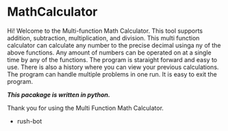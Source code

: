 # MathCalculator
Hi! Welcome to the Multi-function Math Calculator. 
This tool supports addition, subtraction, multiplication, and division.
This multi function calculator can calculate any number to the precise decimal usinga ny of the above functions.
Any amount of numbers can be operated on at a single time by any of the functions.
The program is staraight forward and easy to use.
There is also a history where you can view your previous calculations.
The program can handle multiple problems in one run.
It is easy to exit the program.


***This pacakage is written in python.***

Thank you for using the Multi Function Math Calculator.

-  rush-bot


